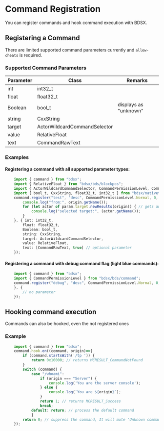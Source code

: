 # Command Registration

You can register commands and hook command execution with BDSX.

## Registering a Command
There are limited supported command parameters currently and `allow-cheats` is required.

### Supported Command Parameters
| Parameter | Class | Remarks |
|---|---|---|
| int | int32_t |
| float | float32_t |
| Boolean | bool_t | displays as "unknown" |
| string | CxxString |
| target | ActorWildcardCommandSelector |
| value | RelativeFloat |
| text | CommandRawText |

### Examples

#### Registering a command with all supported parameter types:
```ts
    import { command } from "bdsx";
    import { RelativeFloat } from "bdsx/bds/blockpos";
    import { ActorWildcardCommandSelector, CommandPermissionLevel, CommandRawText } from "bdsx/bds/command";
    import { bool_t, CxxString, float32_t, int32_t } from "bdsx/nativetype";
    command.register("test", "desc", CommandPermissionLevel.Normal, 0, 0).overload((param, origin, output) => {
        console.log("from:", origin.getName());
        for (let actor of param.target.newResults(origin)) { // gets an array of Actor from ActorWildcardCommandSelector
            console.log("selected target:", (actor.getName());
        }
    }, { int: int32_t,
        float: float32_t,
        Boolean: bool_t,
        string: CxxString,
        target: ActorWildcardCommandSelector,
        value: RelativeFloat,
        text: [CommandRawText, true] // optional parameter
    });
```

#### Registering a command with debug command flag (light blue commands):
```ts
    import { command } from "bdsx";
    import { CommandPermissionLevel } from "bdsx/bds/command";
    command.register("debug", "desc", CommandPermissionLevel.Normal, 0, 1).overload((param, origin, output) => { // sets the second flag to 1 to enable debug color
    }, {
        // no parameter
    });
```

## Hooking command execution
Commands can also be hooked, even the not registered ones

### Example
```ts
    import { command } from "bdsx";
    command.hook.on((command, origin)=>{
        if (command.startsWith('/tp ')) {
            return 0x10000; // returns MCRESULT_CommandNotFound
        }
        switch (command) {
            case "/whoami":
                if (origin === "Server") {
                    console.log('You are the server console');
                } else {
                    console.log(`You are ${origin}`);  
                }
                return 1; // returns MCRESULT_Success 
                break;
            default: return; // process the default command
            }
        return 0; // suppress the command, It will mute 'Unknown command' message.
    });
```